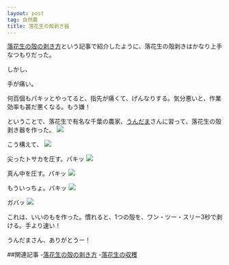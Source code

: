 ```yaml
---
layout: post
tag: 自然農
title: 落花生の殻剥き器
---
```

[落花生の殻の剥き方](http://kobapan.com/blog/2014/05/01/rakkasei.html)という記事で紹介したように、落花生の殻剥きはかなり上手なつもりだった。

しかし、

手が痛い。

何百個もパキッとやってると、指先が痛くて、げんなりする。気分悪いと、作業効率も甚だ悪くなる。もう嫌！

ということで、落花生で有名な千葉の農家、[うんだま](http://undama0211.blog109.fc2.com/blog-entry-565.html)さんに習って、落花生の殻剥き器を作った。
![](https://c1.staticflickr.com/1/682/33198877226_5235189c40.jpg)

こう構えて、
![](https://c2.staticflickr.com/4/3725/32396604864_9aff382480.jpg)

尖ったトサカを圧す。パキッ
![](https://c1.staticflickr.com/1/585/33198883916_dbb6bf6845.jpg)

真ん中を圧す。パキッ
![](https://c2.staticflickr.com/4/3702/33240911445_9bc5139f9e.jpg)

もういっちょ。パキッ
![](https://c1.staticflickr.com/1/614/32426069683_c424e45a1c.jpg)

ガバッ
![](https://c1.staticflickr.com/1/715/32857716810_3293357860.jpg)

これは、いいのもを作った。慣れると、1つの殻を、ワン・ツー・スリー3秒で剥ける。手より速い！

うんだまさん、ありがとうー！

##関連記事
-[落花生の殻の剥き方](http://kobapan.com/blog/2014/05/01/rakkasei.html)
-[落花生の収穫](http://kobapan.com/blog/2012/11/24/rakkasei.html)
